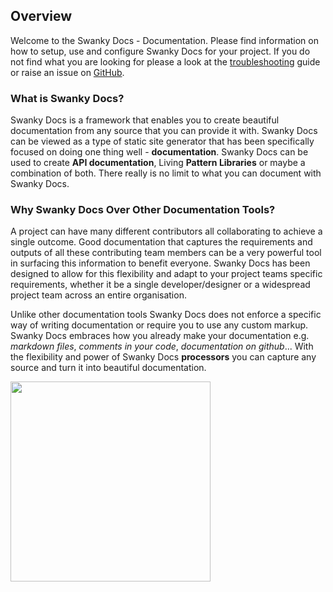 ## Overview

Welcome to the Swanky Docs - Documentation. Please find information on how to setup, use and configure Swanky Docs for your project. If you do not find what you are looking for please a look at the [troubleshooting](getting-started/troubleshooting.html) guide or raise an issue on [GitHub](https://github.com/swanky-docs/generator-swanky/issues).

### What is Swanky Docs?
Swanky Docs is a framework that enables you to create beautiful documentation from any source that you can provide it with. Swanky Docs can be viewed as a type of static site generator that has been specifically focused on doing one thing well - __documentation__. Swanky Docs can be used to create __API documentation__, Living __Pattern Libraries__ or maybe a combination of both. There really is no limit to what you can document with Swanky Docs.

### Why Swanky Docs Over Other Documentation Tools?
A project can have many different contributors all collaborating to achieve a single outcome. Good documentation that captures the requirements and outputs of all these contributing team members can be a very powerful tool in surfacing this information to benefit everyone. Swanky Docs has been designed to allow for this flexibility and adapt to your project teams specific requirements, whether it be a single developer/designer or a widespread project team across an entire organisation.

Unlike other documentation tools Swanky Docs does not enforce a specific way of writing documentation or require you to use any custom markup. Swanky Docs embraces how you already make your documentation e.g. *markdown files*, *comments in your code*, *documentation on github*... With the flexibility and power of Swanky Docs __processors__ you can capture any source and turn it into beautiful documentation.

<img src="assets/images/project-team.png" width="320" />
